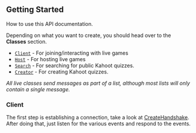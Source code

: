 ## Getting Started
How to use this API documentation.

Depending on what you want to create, you should head over to the **Classes** section.
- [`Client`](#/class/client) - For joining/interacting with live games
- [`Host`](#/class/host) - For hosting live games
- [`Search`](#/class/search) - For searching for public Kahoot quizzes.
- [`Creator`](#/class/creator) - For creating Kahoot quizzes.

*All live classes send messages as part of a list, although most lists will only contain a single message.*

### Client
The first step is establishing a connection, take a look at [CreateHandshake](/#/class/client?scrollTo=connection). After doing that, just listen for the various events and respond to the events.
